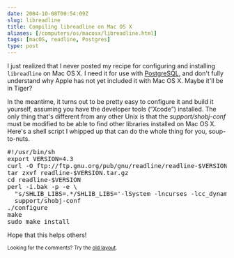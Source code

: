 ```yaml
--- 
date: 2004-10-08T00:54:09Z
slug: libreadline
title: Compiling libreadline on Mac OS X
aliases: [/computers/os/macosx/libreadline.html]
tags: [macOS, readline, Postgres]
type: post
---
```


<p>I just realized that I never posted my recipe for configuring and installing <code>libreadline</code> on Mac OS X. I need it for use with <a href="http://www/postgresql.org/" title="PostgreSQL Website">PostgreSQL</a>, and don't fully understand why Apple has not yet included it with Mac OS X. Maybe it'll be in Tiger?</p>

<p>In the meantime, it turns out to be pretty easy to configure it and build it yourself, assuming you have the developer tools (<q>Xcode</q>) installed. The only thing that's different from any other Unix is that the <em>support/shobj-conf</em> must be modified to be able to find other libraries installed on Mac OS X. Here's a shell script I whipped up that can do the whole thing for you, soup-to-nuts.</p>

<pre>
#!/usr/bin/sh
export VERSION=4.3
curl -O ftp://ftp.gnu.org/pub/gnu/readline/readline-$VERSION.tar.gz
tar zxvf readline-$VERSION.tar.gz
cd readline-$VERSION
perl -i.bak -p -e \
  &quot;s/SHLIB_LIBS=.*/SHLIB_LIBS=&#x0027;-lSystem -lncurses -lcc_dynamic&#x0027;/g&quot; \
  support/shobj-conf
./configure
make
sudo make install
</pre>

<p>Hope that this helps others!</p>


<p class="past"><small>Looking for the comments? Try the <a rel="nofollow" href="//past.justatheory.com/computers/os/macosx/libreadline.html">old layout</a>.</small></p>


